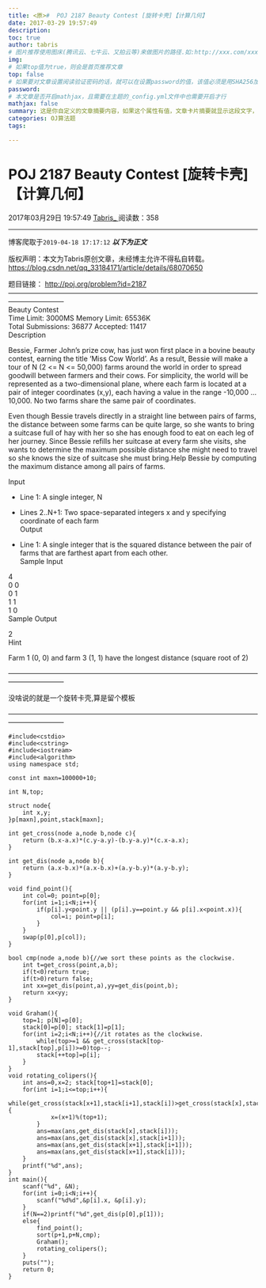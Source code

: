 ```yaml
---
title: <原>#  POJ 2187 Beauty Contest [旋转卡壳]【计算几何】
date: 2017-03-29 19:57:49
description:
toc: true
author: tabris
# 图片推荐使用图床(腾讯云、七牛云、又拍云等)来做图片的路径.如:http://xxx.com/xxx.jpg
img: 
# 如果top值为true，则会是首页推荐文章
top: false
# 如果要对文章设置阅读验证密码的话，就可以在设置password的值，该值必须是用SHA256加密后的密码，防止被他人识破
password: 
# 本文章是否开启mathjax，且需要在主题的_config.yml文件中也需要开启才行
mathjax: false
summary: 这是你自定义的文章摘要内容，如果这个属性有值，文章卡片摘要就显示这段文字，否则程序会自动截取文章的部分内容作为摘要
categories: OJ算法题
tags:

---
```





#  POJ 2187 Beauty Contest [旋转卡壳]【计算几何】

2017年03月29日 19:57:49  [ Tabris_ ](https://me.csdn.net/qq_33184171) 阅读数：358


--- 
 博客爬取于`2019-04-18 17:17:12`
***以下为正文***

版权声明：本文为Tabris原创文章，未经博主允许不得私自转载。
https://blog.csdn.net/qq_33184171/article/details/68070650

题目链接： [ http://poj.org/problem?id=2187 ](http://poj.org/problem?id=2187)  
————————————————————————————————————————————  
Beauty Contest  
Time Limit: 3000MS Memory Limit: 65536K  
Total Submissions: 36877 Accepted: 11417  
Description

Bessie, Farmer John’s prize cow, has just won first place in a bovine beauty
contest, earning the title ‘Miss Cow World’. As a result, Bessie will make a
tour of N (2 <= N <= 50,000) farms around the world in order to spread
goodwill between farmers and their cows. For simplicity, the world will be
represented as a two-dimensional plane, where each farm is located at a pair
of integer coordinates (x,y), each having a value in the range -10,000 …
10,000. No two farms share the same pair of coordinates.

Even though Bessie travels directly in a straight line between pairs of farms,
the distance between some farms can be quite large, so she wants to bring a
suitcase full of hay with her so she has enough food to eat on each leg of her
journey. Since Bessie refills her suitcase at every farm she visits, she wants
to determine the maximum possible distance she might need to travel so she
knows the size of suitcase she must bring.Help Bessie by computing the maximum
distance among all pairs of farms.

Input

  * Line 1: A single integer, N 

  * Lines 2..N+1: Two space-separated integers x and y specifying coordinate of each farm   
Output

  * Line 1: A single integer that is the squared distance between the pair of farms that are farthest apart from each other.   
Sample Input

4  
0 0  
0 1  
1 1  
1 0  
Sample Output

2  
Hint

Farm 1 (0, 0) and farm 3 (1, 1) have the longest distance (square root of 2)

————————————————————————————————————————————

没啥说的就是一个旋转卡壳,算是留个模板

————————————————————————————————————————————

    
    
    #include<cstdio>
    #include<cstring>
    #include<iostream>
    #include<algorithm>
    using namespace std;
    
    const int maxn=100000+10;
    
    int N,top;
    
    struct node{
        int x,y;
    }p[maxn],point,stack[maxn];
    
    int get_cross(node a,node b,node c){
        return (b.x-a.x)*(c.y-a.y)-(b.y-a.y)*(c.x-a.x);
    }
    
    int get_dis(node a,node b){
        return (a.x-b.x)*(a.x-b.x)+(a.y-b.y)*(a.y-b.y);
    }
    
    void find_point(){
        int col=0; point=p[0];
        for(int i=1;i<N;i++){
            if(p[i].y<point.y || (p[i].y==point.y && p[i].x<point.x)){
                col=i; point=p[i];
            }
        }
        swap(p[0],p[col]);
    }
    
    bool cmp(node a,node b){//we sort these points as the clockwise.
        int t=get_cross(point,a,b);
        if(t<0)return true;
        if(t>0)return false;
        int xx=get_dis(point,a),yy=get_dis(point,b);
        return xx<yy;
    }
    
    void Graham(){
        top=1; p[N]=p[0];
        stack[0]=p[0]; stack[1]=p[1];
        for(int i=2;i<N;i++){//it rotates as the clockwise.
            while(top>=1 && get_cross(stack[top-1],stack[top],p[i])>=0)top--;
            stack[++top]=p[i];
        }
    }
    void rotating_colipers(){
        int ans=0,x=2; stack[top+1]=stack[0];
        for(int i=1;i<=top;i++){
            while(get_cross(stack[x+1],stack[i+1],stack[i])>get_cross(stack[x],stack[i+1],stack[i])){
                x=(x+1)%(top+1);
            }
            ans=max(ans,get_dis(stack[x],stack[i]));
            ans=max(ans,get_dis(stack[x],stack[i+1]));
            ans=max(ans,get_dis(stack[x+1],stack[i+1]));
            ans=max(ans,get_dis(stack[x+1],stack[i]));
        }
        printf("%d",ans);
    }
    int main(){
        scanf("%d", &N);
        for(int i=0;i<N;i++){
            scanf("%d%d",&p[i].x, &p[i].y);
        }
        if(N==2)printf("%d",get_dis(p[0],p[1]));
        else{
            find_point();
            sort(p+1,p+N,cmp);
            Graham();
            rotating_colipers();
        }
        puts("");
        return 0;
    }
    

